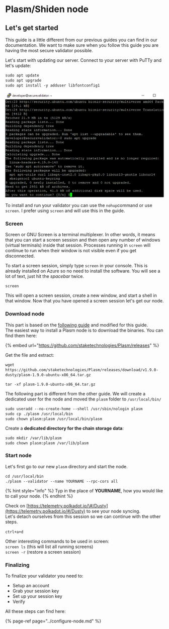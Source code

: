 # Plasm/Shiden node

## Let's get started

This guide is a little different from our previous guides you can find in our documentation. We want to make sure when you follow this guide you are having the most secure validator possible.

Let's start with updating our server. Connect to your server with PuTTy and let's update:

```text
sudo apt update
sudo apt upgrade
sudo apt install -y adduser libfontconfig1
```

![](../../../.gitbook/assets/image%20%2821%29.png)

To install and run your validator you can use the `nohup`command or use `screen`. I prefer using `screen` and will use this in the guide.

### Screen

Screen or GNU Screen is a terminal multiplexer. In other words, it means that you can start a screen session and then open any number of windows \(virtual terminals\) inside that session. Processes running in `screen` will continue to run when their window is not visible even if you get disconnected.

To start a screen session, simply type `screen` in your console. This is already installed on Azure so no need to install the software. You will see a lot of text, just hit the _spacebar_ twice. 

```text
screen
```

This will open a screen session, create a new window, and start a shell in that window. Now that you have opened a screen session let's get our node.

### Download node

This part is based on the [following guide](https://medium.com/plasm-network/become-a-plasm-network-validator-c212085cc72e) and modified for this guide.  
The easiest way to install a Plasm node is to download the binaries. You can find them here: 

{% embed url="https://github.com/staketechnologies/Plasm/releases" %}

Get the file and extract:

```text
wget https://github.com/staketechnologies/Plasm/releases/download/v1.9.0-dusty/plasm-1.9.0-ubuntu-x86_64.tar.gz
```

```text
tar -xf plasm-1.9.0-ubuntu-x86_64.tar.gz
```

The following part is different from the other guide. We will create a dedicated user for the node and moved the `plasm` folder to `/usr/local/bin/`

```text
sudo useradd --no-create-home --shell /usr/sbin/nologin plasm
sudo cp ./plasm /usr/local/bin
sudo chown plasm:plasm /usr/local/bin/plasm
```

Create a **dedicated directory for the chain storage data**:

```text
sudo mkdir /var/lib/plasm
sudo chown plasm:plasm /var/lib/plasm
```

### Start node

Let's first go to our new `plasm` directory and start the node.

```text
cd /usr/local/bin
./plasm --validator --name YOURNAME --rpc-cors all
```

{% hint style="info" %}
 Typ in the place of **YOURNAME**, how you would like to call your node.
{% endhint %}

Check on [https://telemetry.polkadot.io/\#/Dusty](https://telemetry.polkadot.io/#/Dusty) to see your node syncing.  
Let's detach ourselves from this session so we can continue with the other steps. 

`ctrl+a+d`

Other interesting commands to be used in screen:  
`screen ls` \(this will list all running screens\)  
`screen -r` \(restore a screen session\)

### Finalizing

To finalize your validator you need to:

* Setup an account
* Grab your session key
* Set up your session key
* Verify

All these steps can find here:

{% page-ref page="../configure-node.md" %}



